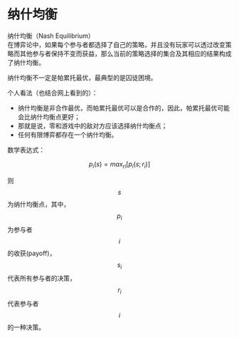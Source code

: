 # 纳什均衡

纳什均衡（Nash Equilibrium）  
在博弈论中，如果每个参与者都选择了自己的策略，并且没有玩家可以透过改变策略而其他参与者保持不变而获益，那么当前的策略选择的集合及其相应的结果构成了纳什均衡。

纳什均衡不一定是帕累托最优，最典型的是囚徒困境。

个人看法（也结合网上看到的）：

- 纳什均衡是非合作最优，而帕累托最优可以是合作的，因此，帕累托最优可能会比纳什均衡点更好；
- 那就是说，零和游戏中的敌对方应该选择纳什均衡点；
- 任何有限博弈都存在一个纳什均衡。

数学表达式：

$$
{p_i(s) = max_{ri}[p_i(s;r_i)]}
$$

则$$s$$为纳什均衡点，其中，$$p_i$$为参与者$$i$$的收获(payoff)，$$s_i$$代表所有参与者的决策，$$r_i$$代表参与者$$i$$的一种决策。
